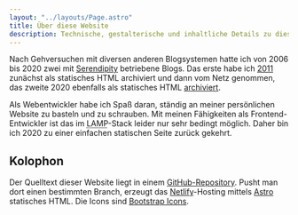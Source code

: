 ```yaml
---
layout: "../layouts/Page.astro"
title: Über diese Website
description: Technische, gestalterische und inhaltliche Details zu dieser Webseite
---
```


Nach Gehversuchen mit diversen anderen Blogsystemen hatte ich von 2006 bis 2020 zwei mit [Serendipity](https://s9y.org) betriebene Blogs. Das erste habe ich [2011](https://web.archive.org/web/20111209164727/https://matthias.yellowled.de/) zunächst als statisches HTML archiviert und dann vom Netz genommen, das zweite 2020 ebenfalls als statisches HTML [archiviert](/archiv/).

Als Webentwickler habe ich Spaß daran, ständig an meiner persönlichen Website zu basteln und zu schrauben. Mit meinen Fähigkeiten als Frontend-Entwickler ist das im <abbr title="Linux Apache MySQL PHP">LAMP</abbr>-Stack leider nur sehr bedingt möglich. Daher bin ich 2020 zu einer einfachen statischen Seite zurück gekehrt.

## Kolophon

Der Quelltext dieser Website liegt in einem [GitHub-Repository](https://github.com/yellowled/yellowled.de). Pusht man dort einen bestimmten Branch, erzeugt das [Netlify](https://www.netlify.com)-Hosting mittels [Astro](https://astro.build) statisches HTML. Die Icons sind [Bootstrap Icons](https://icons.getbootstrap.com).
